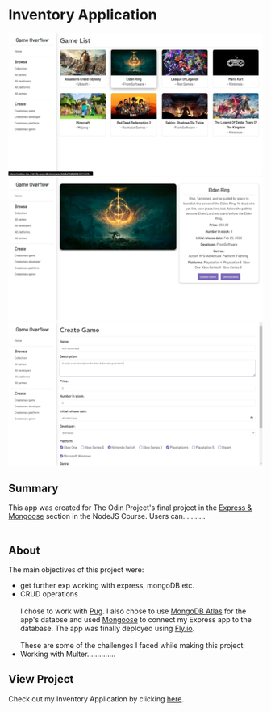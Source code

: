 # Inventory Application
![preview-img1](https://github.com/brajpatel/inventory-application/blob/main/public/images/preview-img1.jpg)
![preview-img2](https://github.com/brajpatel/inventory-application/blob/main/public/images/preview-img2.jpg)
![preview-img3](https://github.com/brajpatel/inventory-application/blob/main/public/images/preview-img3.jpg)
</br>
## Summary
This app was created for The Odin Project's final project in the [Express & Mongoose](https://www.theodinproject.com/paths/full-stack-javascript/courses/nodejs#express-mongoose) section in the NodeJS Course. Users can...........
</br></br>
## About
The main objectives of this project were:
- get further exp working with express, mongoDB etc.
- CRUD operations
</br></br>
I chose to work with [Pug](https://pugjs.org/api/getting-started.html). I also chose to use [MongoDB Atlas](https://www.mongodb.com/atlas/database) for the app's databse and used [Mongoose](https://mongoosejs.com/) to connect my Express app to the database. The app was finally deployed using [Fly.io](https://fly.io/).
<br/><br/>
These are some of the challenges I faced while making this project:
- Working with Multer..............
## View Project
Check out my Inventory Application by clicking [here](https://restless-fire-4347.fly.dev/).
